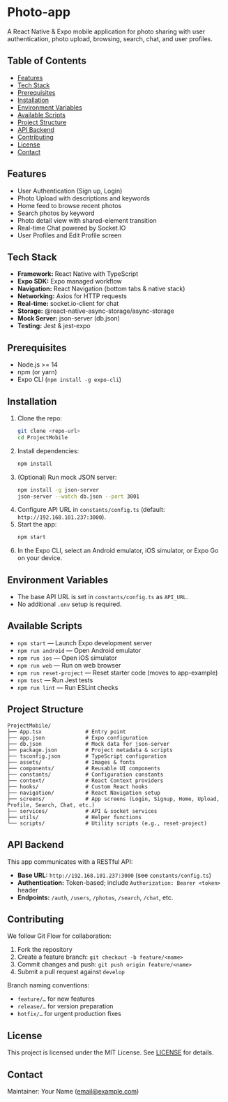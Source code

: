 # Photo-app

A React Native & Expo mobile application for photo sharing with user authentication, photo upload, browsing, search, chat, and user profiles.

## Table of Contents

- [Features](#features)
- [Tech Stack](#tech-stack)
- [Prerequisites](#prerequisites)
- [Installation](#installation)
- [Environment Variables](#environment-variables)
- [Available Scripts](#available-scripts)
- [Project Structure](#project-structure)
- [API Backend](#api-backend)
- [Contributing](#contributing)
- [License](#license)
- [Contact](#contact)

## Features

- User Authentication (Sign up, Login)
- Photo Upload with descriptions and keywords
- Home feed to browse recent photos
- Search photos by keyword
- Photo detail view with shared-element transition
- Real-time Chat powered by Socket.IO
- User Profiles and Edit Profile screen

## Tech Stack

- **Framework:** React Native with TypeScript
- **Expo SDK:** Expo managed workflow
- **Navigation:** React Navigation (bottom tabs & native stack)
- **Networking:** Axios for HTTP requests
- **Real-time:** socket.io-client for chat
- **Storage:** @react-native-async-storage/async-storage
- **Mock Server:** json-server (db.json)
- **Testing:** Jest & jest-expo

## Prerequisites

- Node.js >= 14
- npm (or yarn)
- Expo CLI (`npm install -g expo-cli`)

## Installation

1. Clone the repo:
    ```bash
    git clone <repo-url>
    cd ProjectMobile
    ```
2. Install dependencies:
    ```bash
    npm install
    ```
3. (Optional) Run mock JSON server:
    ```bash
    npm install -g json-server
    json-server --watch db.json --port 3001
    ```
4. Configure API URL in `constants/config.ts` (default: `http://192.168.101.237:3000`).
5. Start the app:
    ```bash
    npm start
    ```
6. In the Expo CLI, select an Android emulator, iOS simulator, or Expo Go on your device.

## Environment Variables

- The base API URL is set in `constants/config.ts` as `API_URL`.
- No additional `.env` setup is required.

## Available Scripts

- `npm start` — Launch Expo development server
- `npm run android` — Open Android emulator
- `npm run ios` — Open iOS simulator
- `npm run web` — Run on web browser
- `npm run reset-project` — Reset starter code (moves to app-example)
- `npm test` — Run Jest tests
- `npm run lint` — Run ESLint checks

## Project Structure

```
ProjectMobile/
├── App.tsx              # Entry point
├── app.json             # Expo configuration
├── db.json              # Mock data for json-server
├── package.json         # Project metadata & scripts
├── tsconfig.json        # TypeScript configuration
├── assets/              # Images & fonts
├── components/          # Reusable UI components
├── constants/           # Configuration constants
├── context/             # React Context providers
├── hooks/               # Custom React hooks
├── navigation/          # React Navigation setup
├── screens/             # App screens (Login, Signup, Home, Upload, Profile, Search, Chat, etc.)
├── services/            # API & socket services
├── utils/               # Helper functions
└── scripts/             # Utility scripts (e.g., reset-project)
```

## API Backend

This app communicates with a RESTful API:

- **Base URL:** `http://192.168.101.237:3000` (see `constants/config.ts`)
- **Authentication:** Token-based; include `Authorization: Bearer <token>` header
- **Endpoints:** `/auth`, `/users`, `/photos`, `/search`, `/chat`, etc.

## Contributing

We follow Git Flow for collaboration:

1. Fork the repository
2. Create a feature branch: `git checkout -b feature/<name>`
3. Commit changes and push: `git push origin feature/<name>`
4. Submit a pull request against `develop`

Branch naming conventions:
- `feature/…` for new features
- `release/…` for version preparation
- `hotfix/…` for urgent production fixes

## License

This project is licensed under the MIT License. See [LICENSE](LICENSE) for details.

## Contact

Maintainer: Your Name (email@example.com)
